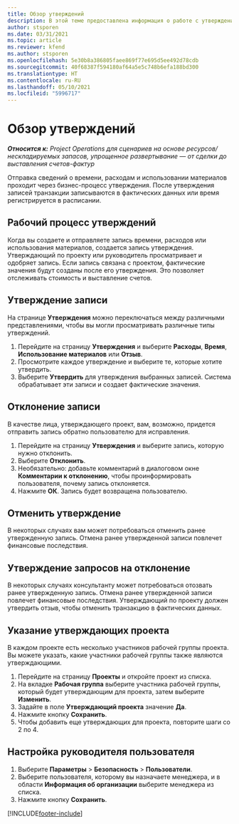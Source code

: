 ```yaml
---
title: Обзор утверждений
description: В этой теме предоставлена информация о работе с утверждениями в Project Operations.
author: stsporen
ms.date: 03/31/2021
ms.topic: article
ms.reviewer: kfend
ms.author: stsporen
ms.openlocfilehash: 5e30b8a386805faee869f77e695d5ee492d78cdb
ms.sourcegitcommit: 40f68387f594180af64a5e5c748b6efa188bd300
ms.translationtype: HT
ms.contentlocale: ru-RU
ms.lasthandoff: 05/10/2021
ms.locfileid: "5996717"
---
```

# <a name="approvals-overview"></a>Обзор утверждений

_**Относится к:** Project Operations для сценариев на основе ресурсов/нескладируемых запасов, упрощенное развертывание — от сделки до выставления счетов-фактур_

Отправка сведений о времени, расходам и использовании материалов проходит через бизнес-процесс утверждения. После утверждения записей транзакции записываются в фактических данных или время регистрируется в расписании.

## <a name="approvals-workflow"></a>Рабочий процесс утверждений
Когда вы создаете и отправляете запись времени, расходов или использования материалов, создается запись утверждения. Утверждающий по проекту или руководитель просматривает и одобряет запись. Если запись связана с проектом, фактические значения будут созданы после его утверждения. Это позволяет отслеживать стоимость и выставление счетов.

## <a name="approve-an-entry"></a>Утверждение записи
На странице **Утверждения** можно переключаться между различными представлениями, чтобы вы могли просматривать различные типы утверждений.
  
1. Перейдите на страницу **Утверждения** и выберите **Расходы**, **Время**, **Использование материалов** или **Отзыв**.
2. Просмотрите каждое утверждение и выберите те, которые хотите утвердить.
3. Выберите **Утвердить** для утверждения выбранных записей.
Система обрабатывает эти записи и создает фактические значения.

## <a name="reject-an-entry"></a>Отклонение записи
В качестве лица, утверждающего проект, вам, возможно, придется отправить запись обратно пользователю для исправления.
  
1. Перейдите на страницу **Утверждения** и выберите запись, которую нужно отклонить. 
2. Выберите **Отклонить**.
3. Необязательно: добавьте комментарий в диалоговом окне **Комментарии к отклонению**, чтобы проинформировать пользователя, почему запись отклоняется.
4. Нажмите **ОК**. Запись будет возвращена пользователю.
  
## <a name="cancel-approval"></a>Отменить утверждение
В некоторых случаях вам может потребоваться отменить ранее утвержденную запись. Отмена ранее утвержденной записи повлечет финансовые последствия. 

## <a name="approving-recall-requests"></a>Утверждение запросов на отклонение
В некоторых случаях консультанту может потребоваться отозвать ранее утвержденную запись. Отмена ранее утвержденной записи повлечет финансовые последствия. Утверждающий по проекту должен утвердить отзыв, чтобы отменить транзакцию в фактических данных.

## <a name="specify-project-approvers"></a>Указание утверждающих проекта
В каждом проекте есть несколько участников рабочей группы проекта. Вы можете указать, какие участники рабочей группы также являются утверждающими.

1. Перейдите на страницу **Проекты** и откройте проект из списка.
2. На вкладке **Рабочая группа** выберите участника рабочей группы, который будет утверждающим для проекта, затем выберите **Изменить**.
3. Задайте в поле **Утверждающий проекта** значение **Да**.
4. Нажмите кнопку **Сохранить**.
5. Чтобы добавить еще утверждающих для проекта, повторите шаги со 2 по 4.

## <a name="configure-the-users-manager"></a>Настройка руководителя пользователя

1. Выберите **Параметры** > **Безопасность** > **Пользователи**.
2. Выберите пользователя, которому вы назначаете менеджера, и в области **Информация об организации** выберите менеджера из списка. 
3. Нажмите кнопку **Сохранить**.




[!INCLUDE[footer-include](../includes/footer-banner.md)]

